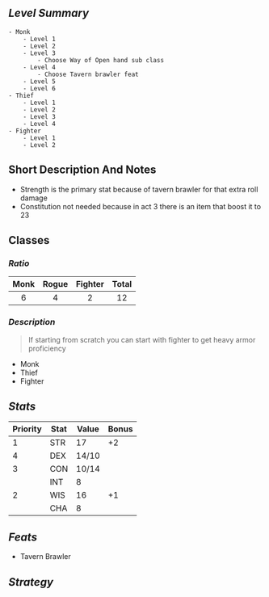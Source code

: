 
## *Level Summary*

```dirtree
- Monk
	- Level 1
	- Level 2
	- Level 3
		- Choose Way of Open hand sub class
	- Level 4
		- Choose Tavern brawler feat
	- Level 5
	- Level 6
- Thief
	- Level 1
	- Level 2
	- Level 3
	- Level 4
- Fighter
	- Level 1
	- Level 2
```

## Short Description And Notes

- Strength is the primary stat because of tavern brawler for that extra roll damage
- Constitution not needed because in act 3 there is an item that boost it to 23

## Classes

### *Ratio*

|Monk|Rogue|Fighter|Total|
|:---:|:---:|:---:|:---:|
|6|4|2|12|

### *Description*

> If starting from scratch you can start with fighter to get heavy armor proficiency

- Monk
- Thief
- Fighter

## *Stats*

|Priority|Stat|Value|Bonus|
|---|---|---|--|
|1|STR|17|+2|
|4|DEX|14/10||
|3|CON|10/14||
||INT|8||
|2|WIS|16|+1|
||CHA|8||


## *Feats*

- Tavern Brawler




## *Strategy*